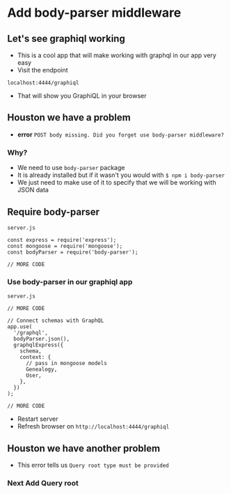 # Add body-parser middleware

## Let's see graphiql working
* This is a cool app that will make working with graphql in our app very easy
* Visit the endpoint

`localhost:4444/graphiql`

* That will show you GraphiQL in your browser

## Houston we have a problem
* **error** `POST body missing. Did you forget use body-parser middleware?`

### Why?
* We need to use `body-parser` package
* It is already installed but if it wasn't you would with `$ npm i body-parser`
* We just need to make use of it to specify that we will be working with JSON data

## Require body-parser
`server.js`

```
const express = require('express');
const mongoose = require('mongoose');
const bodyParser = require('body-parser');

// MORE CODE
```

### Use body-parser in our graphiql app
`server.js`

```
// MORE CODE

// Connect schemas with GraphQL
app.use(
  '/graphql',
  bodyParser.json(),
  graphqlExpress({
    schema,
    context: {
      // pass in mongoose models
      Genealogy,
      User,
    },
  })
);

// MORE CODE
```

* Restart server
* Refresh browser on `http://localhost:4444/graphiql`

## Houston we have another problem
* This error tells us `Query root type must be provided`

### Next Add Query root

